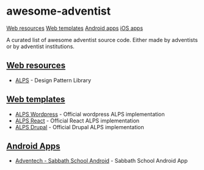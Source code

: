 # awesome-adventist

[Web resources](#web-resources)
[Web templates](#web-resources)
[Android apps](#android-apps)
[iOS apps](#android-apps)


A curated list of awesome adventist source code.
Either made by adventists or by adventist institutions.

## [Web resources](#web-resources)
  - [ALPS](https://github.com/adventistchurch/alps) - Design Pattern Library
  
## [Web templates](#web-templates)
  - [ALPS Wordpress](https://github.com/adventistchurch/alps-wordpress) - Official wordpress ALPS implementation
  - [ALPS React](https://github.com/adventistchurch/alps-react) - Official React ALPS implementation
  - [ALPS Drupal](https://github.com/adventistchurch/alps-drupal) - Official Drupal ALPS implementation

## [Android Apps](#android-apps)
  - [Adventech - Sabbath School Android](https://github.com/Adventech/sabbath-school-android) - Sabbath School Android App
